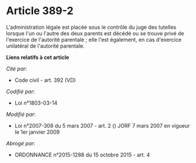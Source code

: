 # Article 389-2

L'administration légale est placée sous le contrôle du juge des tutelles lorsque l'un ou l'autre des deux parents est décédé
ou se trouve privé de l'exercice de l'autorité parentale ; elle l'est également, en cas d'exercice unilatéral de l'autorité
parentale.

**Liens relatifs à cet article**

_Cité par_:

  - Code civil - art. 392 (VD)

_Codifié par_:

  - Loi n°1803-03-14

_Modifié par_:

  - Loi n°2007-308 du 5 mars 2007 - art. 2 () JORF 7 mars 2007 en vigueur le 1er janvier 2009

_Abrogé par_:

  - ORDONNANCE n°2015-1288 du 15 octobre 2015 - art. 4
